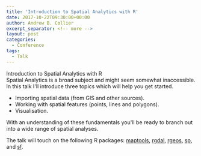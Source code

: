 ```yaml
---
title: 'Introduction to Spatial Analytics with R'
date: 2017-10-22T09:30:00+00:00
author: Andrew B. Collier
excerpt_separator: <!-- more -->
layout: post
categories:
  - Conference
tags:
  - Talk
---
```


<div class="talk">
	<div class="title">
		Introduction to Spatial Analytics with R
	</div>
	<div class="abstract">
Spatial Analytics is a broad subject and might seem somewhat inaccessible. In this talk I'll introduce three topics which will help you get started.

- Importing spatial data (from GIS and other sources).
- Working with spatial features (points, lines and polygons).
- Visualisation.

With an understanding of these fundamentals you'll be ready to branch out into a wide range of spatial analyses.

The talk will touch on the following R packages: [maptools](https://cran.r-project.org/web/packages/maptools/index.html), [rgdal](https://cran.r-project.org/web/packages/rgdal/index.html), [rgeos](https://cran.r-project.org/web/packages/rgeos/index.html), [sp](https://cran.r-project.org/web/packages/sp/index.html), and [sf](https://cran.r-project.org/web/packages/sf/index.html).
	</div>
</div>